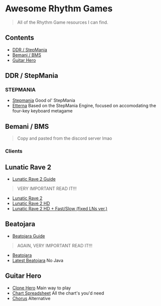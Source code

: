# Awesome Rhythm Games
> All of the Rhythm Game resources I can find.
## Contents
- [DDR / StepMania](#ddr--stepmania)
- [Bemani / BMS](#bemani--bms)
- [Guitar Hero](#guitar-hero)

## DDR / StepMania

### STEPMANIA
- [Stepmania](https://www.stepmania.com/) Good ol' StepMania
- [Etterna](https://etternaonline.com/) Based on the StepMania Engine, focused on accomodating the four-key keyboard metagame

## Bemani / BMS
> Copy and pasted from the discord server lmao

### Clients

## Lunatic Rave 2
- [Lunatic Rave 2 Guide](https://news.keysounds.net/lr2guide)
> VERY IMPORTANT READ IT!!!
- [Lunatic Rave 2](http://www.dream-pro.info/~lavalse/LR2IR/search.cgi?mode=download)
- [Lunatic Rave 2 HD](https://drive.google.com/file/d/1GB1I6LSWnOeQbdpqj4doue7wLT15h-vX/view)
- [Lunatic Rave 2 HD + Fast/Slow (fixed LNs ver.)](https://drive.google.com/file/d/1YcBQ_l6e306a4tn_VWXyzZnbfOfguHfb/view?usp=sharing)

## Beatojara
- [Beatojara Guide](https://github.com/wcko87/beatoraja-english-guide/wiki)
> AGAIN, VERY IMPORTANT READ IT!!!
- [Beatojara](https://mocha-repository.info/download.php)
- [Latest Beatojara](https://mocha-repository.info/download/beatoraja0.8.5.zip) No Java


## Guitar Hero
- [Clone Hero](https://clonehero.net/) Main way to play
- [Chart Spreadsheet](https://docs.google.com/spreadsheets/d/13B823ukxdVMocowo1s5XnT3tzciOfruhUVePENKc01o/edit#gid=0) All the chart's you'd need
- [Chorus](https://chorus.fightthe.pw/) Alternative

